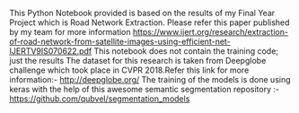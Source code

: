 This Python Notebook provided is based on the results of my Final Year Project which is Road Network Extraction.
Please refer this paper published by my team for more information https://www.ijert.org/research/extraction-of-road-network-from-satellite-images-using-efficient-net-IJERTV9IS070622.pdf
This notebook does not contain the training code; just the results
The dataset for this research is taken from Deepglobe challenge which took place in CVPR 2018.Refer this link for more information:- http://deepglobe.org/
The training of the models is done using keras with the help of this awesome semantic segmentation repository :-https://github.com/qubvel/segmentation_models

